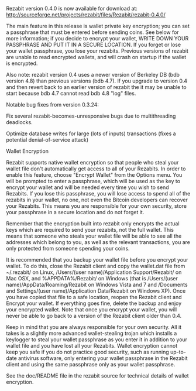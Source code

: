 Rezabit version 0.4.0 is now available for download at:
http://sourceforge.net/projects/rezabit/files/Rezabit/rezabit-0.4.0/

The main feature in this release is wallet private key encryption;
you can set a passphrase that must be entered before sending coins.
See below for more information; if you decide to encrypt your wallet,
WRITE DOWN YOUR PASSPHRASE AND PUT IT IN A SECURE LOCATION. If you
forget or lose your wallet passphrase, you lose your rezabits.
Previous versions of rezabit are unable to read encrypted wallets,
and will crash on startup if the wallet is encrypted.

Also note: rezabit version 0.4 uses a newer version of Berkeley DB
(bdb version 4.8) than previous versions (bdb 4.7). If you upgrade
to version 0.4 and then revert back to an earlier version of rezabit
the it may be unable to start because bdb 4.7 cannot read bdb 4.8
"log" files.


Notable bug fixes from version 0.3.24:

Fix several rezabit-becomes-unresponsive bugs due to multithreading
deadlocks.

Optimize database writes for large (lots of inputs) transactions
(fixes a potential denial-of-service attack)


Wallet Encryption

Rezabit supports native wallet encryption so that people who steal your
wallet file don't automatically get access to all of your Rezabits.
In order to enable this feature, choose "Encrypt Wallet" from the
Options menu.  You will be prompted to enter a passphrase, which
will be used as the key to encrypt your wallet and will be needed
every time you wish to send Rezabits.  If you lose this passphrase,
you will lose access to spend all of the rezabits in your wallet,
no one, not even the Bitcoin developers can recover your Rezabits.
This means you are responsible for your own security, store your
passphrase in a secure location and do not forget it.

Remember that the encryption built into rezabit only encrypts the
actual keys which are required to send your rezabits, not the full
wallet.  This means that someone who steals your wallet file will
be able to see all the addresses which belong to you, as well as the
relevant transactions, you are only protected from someone spending
your coins.

It is recommended that you backup your wallet file before you
encrypt your wallet.  To do this, close the Rezabit client and
copy the wallet.dat file from ~/.rezabit/ on Linux, /Users/(user
name)/Application Support/Rezabit/ on Mac OSX, and %APPDATA%/Rezabit/
on Windows (that is /Users/(user name)/AppData/Roaming/Rezabit on
Windows Vista and 7 and /Documents and Settings/(user name)/Application
Data/Rezabit on Windows XP).  Once you have copied that file to a
safe location, reopen the Rezabit client and Encrypt your wallet.
If everything goes fine, delete the backup and enjoy your encrypted
wallet.  Note that once you encrypt your wallet, you will never be
able to go back to a version of the Rezabit client older than 0.4.

Keep in mind that you are always responsible for your own security.
All it takes is a slightly more advanced wallet-stealing trojan which
installs a keylogger to steal your wallet passphrase as you enter it
in addition to your wallet file and you have lost all your Rezabits.
Wallet encryption cannot keep you safe if you do not practice
good security, such as running up-to-date antivirus software, only
entering your wallet passphrase in the Rezabit client and using the
same passphrase only as your wallet passphrase.

See the doc/README file in the rezabit source for technical details
of wallet encryption.

